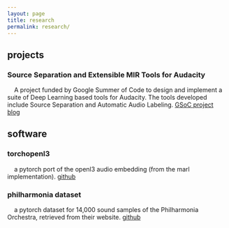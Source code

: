 ```yaml
---
layout: page
title: research
permalink: research/
---
```


## projects

### Source Separation and Extensible MIR Tools for Audacity
    A project funded by Google Summer of Code to design and implement a suite of Deep Learning based tools for Audacity. The tools developed include Source Separation and Automatic Audio Labeling. [GSoC project](https://summerofcode.withgoogle.com/projects/#5565426706153472) [blog](https://www.audacityteam.org/category/gsoc/gsoc-2021-source-separation/)


## software

### torchopenl3
    a pytorch port of the openl3 audio embedding (from the marl implementation). [github](https://github.com/hugofloresgarcia/torchopenl3)

### philharmonia dataset
    a pytorch dataset for 14,000 sound samples of the Philharmonia Orchestra, retrieved from their website. [github](https://github.com/hugofloresgarcia/philharmonia-dataset)